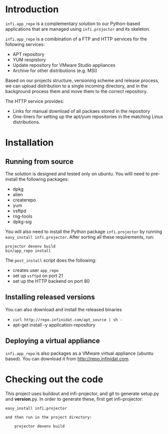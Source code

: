 Introduction
===========

`infi.app_repo` is a complementary solution to our Python-based applications that are managed using `infi.projector` and its skeleton.

`infi.app_repo` is a comibination of a FTP and HTTP services for the following services:
* APT repository
* YUM reopistory
* Update repository for VMware Studio appliances
* Archive for other distributions (e.g. MSI)

Based on our projects structure, versioning scheme and release process, we can upload distribution to a single incoming directory, and in the background process them and move them to the correct repository.

The HTTP service provides:
* Links for manual download of all packaes stored in the repository
* One-liners for setting up the apt/yum repositories in the matching Linux distributions.

Installation
============

Running from source
-------------------

The solution is designed and tested only on ubuntu.
You willl need to pre-install the following packages:

* dpkg
* alien
* createrepo
* yum
* vsftpd
* rng-tools
* dpkg-sig

You will also need to install the Python package `infi.projector` by running `easy_install infi.projector`.
After sorting all these requirements, run:

    projector devenv build
    bin/app_repo install

The `post_install` script does the following:
* creates user `app_repo`
* set up `vsftpd` on port 21
* set up the HTTP backend on port 80

Installing released versions
----------------------------

You can also download and install the released binaries

* `curl http://repo.infinidat.com/apt_source | sh -`
* apt-get install -y application-repository

Deploying a virtual appliance
-----------------------------

`infi.app_repo` is also packages as a VMware virtual appliance (ubuntu based).
You can download it from http://repo.infinidat.com.


 Checking out the code
=====================

This project uses buildout and infi-projector, and git to generate setup.py and __version__.py.
In order to generate these, first get infi-projector:

    easy_install infi.projector

    and then run in the project directory:

        projector devenv build
